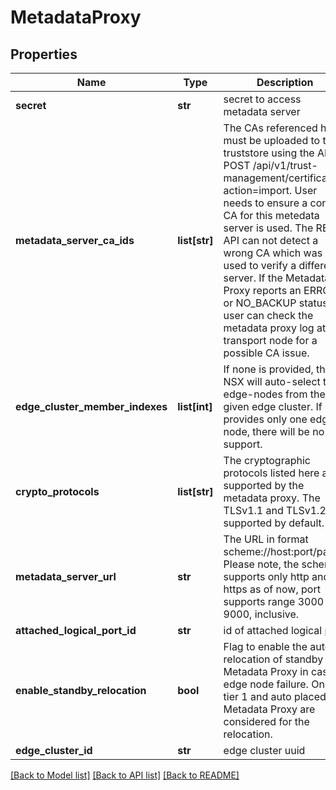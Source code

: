 # MetadataProxy

## Properties
Name | Type | Description | Notes
------------ | ------------- | ------------- | -------------
**secret** | **str** | secret to access metadata server | [optional] 
**metadata_server_ca_ids** | **list[str]** | The CAs referenced here must be uploaded to the truststore using the API POST /api/v1/trust-management/certificates?action&#x3D;import. User needs to ensure a correct CA for this metedata server is used. The REST API can not detect a wrong CA which was used to verify a different server. If the Metadata Proxy reports an ERROR or NO_BACKUP status, user can check the metadata proxy log at transport node for a possible CA issue.  | [optional] 
**edge_cluster_member_indexes** | **list[int]** | If none is provided, the NSX will auto-select two edge-nodes from the given edge cluster. If user provides only one edge node, there will be no HA support.  | [optional] 
**crypto_protocols** | **list[str]** | The cryptographic protocols listed here are supported by the metadata proxy. The TLSv1.1 and TLSv1.2 are supported by default.  | [optional] 
**metadata_server_url** | **str** | The URL in format scheme://host:port/path. Please note, the scheme supports only http and https as of now, port supports range 3000 - 9000, inclusive.  | 
**attached_logical_port_id** | **str** | id of attached logical port | [optional] 
**enable_standby_relocation** | **bool** | Flag to enable the auto-relocation of standby Metadata Proxy in case of edge node failure. Only tier 1 and auto placed Metadata Proxy are considered for the relocation.  | [optional] [default to False]
**edge_cluster_id** | **str** | edge cluster uuid | 

[[Back to Model list]](../README.md#documentation-for-models) [[Back to API list]](../README.md#documentation-for-api-endpoints) [[Back to README]](../README.md)

